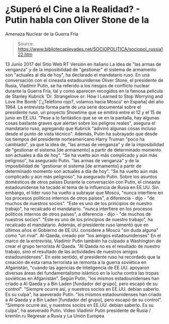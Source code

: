 # ¿Superó el Cine a la Realidad? - Putin habla con Oliver Stone de la 
Amenaza Nuclear de la Guerra Fría

> Source: https://www.bibliotecapleyades.net/SOCIOPOLITICA/sociopol_russia122.htm

13 Junio 2017
del Sitio Web RT
Versión en italiano
La idea de "las armas de venganza"
y de la imposibilidad de "gestionar" el sistema de armamento
son "actuales al día de hoy",
ha declarado el mandatario ruso.
En una conversación con el cineasta estadounidense Oliver Stone, el presidente de Rusia, Vladímir Putin, se ha referido a los riesgos de conflicto nuclear durante la Guerra Fría, tal y como aparecen recogidos en la famosa película de Stanley Kubrick 'Dr. Strangelove or: How I Learned to Stop Worrying and Love the Bomb' ['¿Teléfono rojo?, volamos hacia Moscú' en España] del año 1964.
La entrevista forma parte de una serie documental sobre el presidente ruso, un proyecto Showtime que se emitirá entre el 12 y el 15 de junio en EE.UU.
"Pese a lo fantástico que se ve en la pantalla, hay algunas cosas bastante graves que alertan sobre los peligros reales", asegura el mandatario ruso, agregando que Kubrick "adivinó algunas cosas incluso desde el punto de vista técnico".
Además, Putin ha subrayado que desde los tiempos del presidente norteamericano Harry Truman "poco ha cambiado", ya que la idea de,
"las armas de venganza" y de la imposibilidad de "gestionar el sistema [de armamento] a partir de determinado momento son actuales a día de hoy". "Se ha vuelto aún más complicado y aún más peligroso", ha asegurado Putin.
"las armas de venganza" y de la imposibilidad de "gestionar el sistema [de armamento] a partir de determinado momento son actuales a día de hoy".
"Se ha vuelto aún más complicado y aún más peligroso", ha asegurado Putin.
Sobre los asuntos domésticos de otros países Durante la conversación con Putin, el cineasta estadounidense ha tocado el tema de la influencia de Rusia en EE.UU.
Sin embargo, el líder ruso ha vuelto a subrayar que Moscú,
"nunca interfiere en los procesos políticos internos de otros países", a diferencia - dijo - "de muchos de nuestros socios". "Este es uno de los principios de nuestro trabajo", ha recalcado el mandatario.
"nunca interfiere en los procesos políticos internos de otros países", a diferencia - dijo - "de muchos de nuestros socios".
"Este es uno de los principios de nuestro trabajo", ha recalcado el mandatario.
Además, el presidente ruso lamentó que en últimos años el Gobierno de EE.UU. considere a Moscú "sin duda alguna" como "un rival".
Al-Qaeda, creado por "los amigos estadounidenses" En el marco de la entrevista, Vladímir Putin también ha culpado a Washington de crear el grupo terrorista Al Qaeda.
"Al Qaeda no es el resultado de nuestro trabajo, sino el resultado de las actividades de nuestros amigos estadounidenses".
En este sentido, el presidente ruso ha recordado que la creación de esta rama terrorista se remonta a la guerra soviética en Afganistán,
"cuando las agencias de Inteligencia de EE.UU. apoyaron diversas áreas del fundamentalismo islámico en la lucha contra las tropas soviéticas en Afganistán".
Según Putin,
"los mismos estadounidenses han criado a Al Qaeda y a Bin Laden [fundador del grupo], pero escapó de su control". "Siempre ocurre así, y nuestros socios en EE.UU. debían saberlo. Es su culpa", ha aseverado Putin.
"los mismos estadounidenses han criado a Al Qaeda y a Bin Laden [fundador del grupo], pero escapó de su control".
"Siempre ocurre así, y nuestros socios en EE.UU. debían saberlo. Es su culpa", ha aseverado Putin.
Video
Vladímir Putin
presidente de Rusia / kremlin.ru
Regresar a Rusia y La Unión Europea
